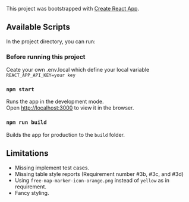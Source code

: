 This project was bootstrapped with [Create React App](https://github.com/facebookincubator/create-react-app).

## Available Scripts

In the project directory, you can run:

### Before running this project

Ceate your own .env.local which define your local variable `REACT_APP_API_KEY=your key`

### `npm start`

Runs the app in the development mode.<br>
Open [http://localhost:3000](http://localhost:3000) to view it in the browser.

### `npm run build`

Builds the app for production to the `build` folder.

## Limitations
+ Missing implement test cases.
+ Missing table style reports (Requirement number #3b, #3c, and #3d)
+ Using `free-map-marker-icon-orange.png` instead of `yellow` as in requirement.
+ Fancy styling.
